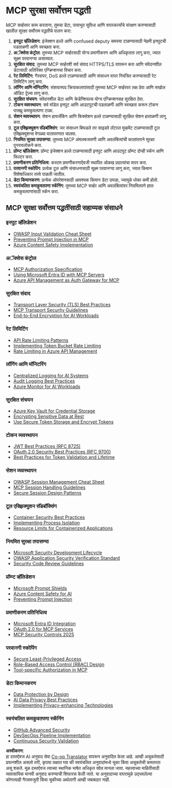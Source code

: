 <!--
CO_OP_TRANSLATOR_METADATA:
{
  "original_hash": "90bfc6f3be00e34f6124e2a24bf94167",
  "translation_date": "2025-07-17T01:52:36+00:00",
  "source_file": "02-Security/mcp-best-practices.md",
  "language_code": "mr"
}
-->
# MCP सुरक्षा सर्वोत्तम पद्धती

MCP सर्व्हरवर काम करताना, तुमचा डेटा, पायाभूत सुविधा आणि वापरकर्त्यांचे संरक्षण करण्यासाठी खालील सुरक्षा सर्वोत्तम पद्धतींचे पालन करा:

1. **इनपुट व्हॅलिडेशन**: इंजेक्शन हल्ले आणि confused deputy समस्या टाळण्यासाठी नेहमी इनपुटची पडताळणी आणि स्वच्छता करा.
2. **अॅक्सेस कंट्रोल**: तुमच्या MCP सर्व्हरसाठी योग्य प्रमाणीकरण आणि अधिकृतता लागू करा, ज्यात सूक्ष्म परवानग्या असाव्यात.
3. **सुरक्षित संवाद**: तुमच्या MCP सर्व्हरशी सर्व संवाद HTTPS/TLS वापरून करा आणि संवेदनशील डेटासाठी अतिरिक्त एन्क्रिप्शनचा विचार करा.
4. **रेट लिमिटिंग**: गैरवापर, DoS हल्ले टाळण्यासाठी आणि संसाधन वापर नियंत्रित करण्यासाठी रेट लिमिटिंग लागू करा.
5. **लॉगिंग आणि मॉनिटरिंग**: संशयास्पद क्रियाकलापांसाठी तुमच्या MCP सर्व्हरवर लक्ष ठेवा आणि सखोल ऑडिट ट्रेल्स लागू करा.
6. **सुरक्षित संचयन**: संवेदनशील डेटा आणि क्रेडेन्शियल्स योग्य एन्क्रिप्शनसह सुरक्षित ठेवा.
7. **टोकन व्यवस्थापन**: सर्व मॉडेल इनपुट आणि आउटपुटची पडताळणी आणि स्वच्छता करून टोकन पासथ्रू कमकुवतपणा टाळा.
8. **सेशन व्यवस्थापन**: सेशन हायजॅकिंग आणि फिक्सेशन हल्ले टाळण्यासाठी सुरक्षित सेशन हाताळणी लागू करा.
9. **टूल एक्झिक्युशन सॅंडबॉक्सिंग**: जर संसाधन बिघडले तर साइडवे लॅटरल मूव्हमेंट टाळण्यासाठी टूल एक्झिक्युशन्स वेगळ्या वातावरणात चालवा.
10. **नियमित सुरक्षा तपासण्या**: तुमच्या MCP अंमलबजावणी आणि अवलंबित्वांची कालांतराने सुरक्षा पुनरावलोकने करा.
11. **प्रॉम्प्ट व्हॅलिडेशन**: प्रॉम्प्ट इंजेक्शन हल्ले टाळण्यासाठी इनपुट आणि आउटपुट प्रॉम्प्ट दोन्ही स्कॅन आणि फिल्टर करा.
12. **प्रमाणीकरण प्रतिनिधित्व**: कस्टम प्रमाणीकरणाऐवजी स्थापित ओळख प्रदात्यांचा वापर करा.
13. **परवानगी स्कोपिंग**: प्रत्येक टूल आणि संसाधनासाठी सूक्ष्म परवानग्या लागू करा, ज्यात किमान विशेषाधिकार तत्त्वे पाळली जातील.
14. **डेटा किमानकरण**: प्रत्येक ऑपरेशनसाठी आवश्यक किमान डेटा उघडा, ज्यामुळे धोका कमी होतो.
15. **स्वयंचलित कमकुवतपणा स्कॅनिंग**: तुमच्या MCP सर्व्हर आणि अवलंबित्वांवर नियमितपणे ज्ञात कमकुवतपणांसाठी स्कॅन करा.

## MCP सुरक्षा सर्वोत्तम पद्धतींसाठी सहाय्यक संसाधने

### इनपुट व्हॅलिडेशन
- [OWASP Input Validation Cheat Sheet](https://cheatsheetseries.owasp.org/cheatsheets/Input_Validation_Cheat_Sheet.html)
- [Preventing Prompt Injection in MCP](https://modelcontextprotocol.io/docs/guides/security)
- [Azure Content Safety Implementation](./azure-content-safety-implementation.md)

### अॅक्सेस कंट्रोल
- [MCP Authorization Specification](https://modelcontextprotocol.io/specification/draft/basic/authorization)
- [Using Microsoft Entra ID with MCP Servers](https://den.dev/blog/mcp-server-auth-entra-id-session/)
- [Azure API Management as Auth Gateway for MCP](https://techcommunity.microsoft.com/blog/integrationsonazureblog/azure-api-management-your-auth-gateway-for-mcp-servers/4402690)

### सुरक्षित संवाद
- [Transport Layer Security (TLS) Best Practices](https://learn.microsoft.com/security/engineering/solving-tls)
- [MCP Transport Security Guidelines](https://modelcontextprotocol.io/docs/concepts/transports)
- [End-to-End Encryption for AI Workloads](https://learn.microsoft.com/azure/architecture/example-scenario/confidential/end-to-end-encryption)

### रेट लिमिटिंग
- [API Rate Limiting Patterns](https://learn.microsoft.com/azure/architecture/patterns/rate-limiting-pattern)
- [Implementing Token Bucket Rate Limiting](https://konghq.com/blog/engineering/how-to-design-a-scalable-rate-limiting-algorithm)
- [Rate Limiting in Azure API Management](https://learn.microsoft.com/azure/api-management/rate-limit-policy)

### लॉगिंग आणि मॉनिटरिंग
- [Centralized Logging for AI Systems](https://learn.microsoft.com/azure/architecture/example-scenario/logging/centralized-logging)
- [Audit Logging Best Practices](https://cheatsheetseries.owasp.org/cheatsheets/Logging_Cheat_Sheet.html)
- [Azure Monitor for AI Workloads](https://learn.microsoft.com/azure/azure-monitor/overview)

### सुरक्षित संचयन
- [Azure Key Vault for Credential Storage](https://learn.microsoft.com/azure/key-vault/general/basic-concepts)
- [Encrypting Sensitive Data at Rest](https://learn.microsoft.com/security/engineering/data-encryption-at-rest)
- [Use Secure Token Storage and Encrypt Tokens](https://youtu.be/uRdX37EcCwg?si=6fSChs1G4glwXRy2)

### टोकन व्यवस्थापन
- [JWT Best Practices (RFC 8725)](https://datatracker.ietf.org/doc/html/rfc8725)
- [OAuth 2.0 Security Best Practices (RFC 9700)](https://datatracker.ietf.org/doc/html/rfc9700)
- [Best Practices for Token Validation and Lifetime](https://learn.microsoft.com/entra/identity-platform/access-tokens)

### सेशन व्यवस्थापन
- [OWASP Session Management Cheat Sheet](https://cheatsheetseries.owasp.org/cheatsheets/Session_Management_Cheat_Sheet.html)
- [MCP Session Handling Guidelines](https://modelcontextprotocol.io/docs/guides/security)
- [Secure Session Design Patterns](https://learn.microsoft.com/security/engineering/session-security)

### टूल एक्झिक्युशन सॅंडबॉक्सिंग
- [Container Security Best Practices](https://learn.microsoft.com/azure/container-instances/container-instances-image-security)
- [Implementing Process Isolation](https://learn.microsoft.com/windows/security/threat-protection/security-policy-settings/user-rights-assignment)
- [Resource Limits for Containerized Applications](https://kubernetes.io/docs/concepts/configuration/manage-resources-containers/)

### नियमित सुरक्षा तपासण्या
- [Microsoft Security Development Lifecycle](https://www.microsoft.com/sdl)
- [OWASP Application Security Verification Standard](https://owasp.org/www-project-application-security-verification-standard/)
- [Security Code Review Guidelines](https://owasp.org/www-pdf-archive/OWASP_Code_Review_Guide_v2.pdf)

### प्रॉम्प्ट व्हॅलिडेशन
- [Microsoft Prompt Shields](https://learn.microsoft.com/azure/ai-services/content-safety/concepts/jailbreak-detection)
- [Azure Content Safety for AI](https://learn.microsoft.com/azure/ai-services/content-safety/)
- [Preventing Prompt Injection](https://github.com/microsoft/prompt-shield-js)

### प्रमाणीकरण प्रतिनिधित्व
- [Microsoft Entra ID Integration](https://learn.microsoft.com/entra/identity-platform/v2-oauth2-auth-code-flow)
- [OAuth 2.0 for MCP Services](https://learn.microsoft.com/security/engineering/solving-oauth)
- [MCP Security Controls 2025](./mcp-security-controls-2025.md)

### परवानगी स्कोपिंग
- [Secure Least-Privileged Access](https://learn.microsoft.com/entra/identity-platform/secure-least-privileged-access)
- [Role-Based Access Control (RBAC) Design](https://learn.microsoft.com/azure/role-based-access-control/overview)
- [Tool-specific Authorization in MCP](https://modelcontextprotocol.io/docs/guides/best-practices)

### डेटा किमानकरण
- [Data Protection by Design](https://learn.microsoft.com/compliance/regulatory/gdpr-data-protection-impact-assessments)
- [AI Data Privacy Best Practices](https://learn.microsoft.com/legal/cognitive-services/openai/data-privacy)
- [Implementing Privacy-enhancing Technologies](https://www.microsoft.com/security/blog/2021/07/13/microsofts-pet-project-privacy-enhancing-technologies-in-action/)

### स्वयंचलित कमकुवतपणा स्कॅनिंग
- [GitHub Advanced Security](https://github.com/security/advanced-security)
- [DevSecOps Pipeline Implementation](https://learn.microsoft.com/azure/devops/migrate/security-validation-cicd-pipeline)
- [Continuous Security Validation](https://www.microsoft.com/security/blog/2022/04/05/step-by-step-building-a-more-efficient-devsecops-environment/)

**अस्वीकरण**:  
हा दस्तऐवज AI अनुवाद सेवा [Co-op Translator](https://github.com/Azure/co-op-translator) वापरून अनुवादित केला आहे. आम्ही अचूकतेसाठी प्रयत्नशील असलो तरी, कृपया लक्षात घ्या की स्वयंचलित अनुवादांमध्ये चुका किंवा अचूकतेची कमतरता असू शकते. मूळ दस्तऐवज त्याच्या स्थानिक भाषेत अधिकृत स्रोत मानला जावा. महत्त्वाच्या माहितीसाठी व्यावसायिक मानवी अनुवाद करण्याची शिफारस केली जाते. या अनुवादाच्या वापरामुळे उद्भवलेल्या कोणत्याही गैरसमजुती किंवा चुकीच्या अर्थलागी आम्ही जबाबदार नाही.